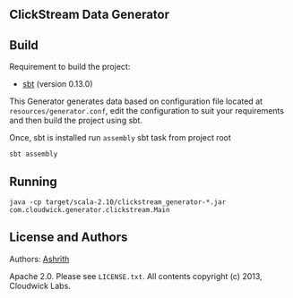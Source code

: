 ClickStream Data Generator
-------------------------

Build
-----
Requirement to build the project:

* [sbt](http://www.scala-sbt.org/) (version 0.13.0)

This Generator generates data based on configuration file located at `resources/generator.conf`, edit the configuration
to suit your requirements and then build the project using sbt.

Once, sbt is installed run `assembly` sbt task from project root

```
sbt assembly
```

Running
-------

```
java -cp target/scala-2.10/clickstream_generator-*.jar com.cloudwick.generator.clickstream.Main
```

License and Authors
-------------------
Authors: [Ashrith](http://github.com/ashrithr)

Apache 2.0. Please see `LICENSE.txt`. All contents copyright (c) 2013, Cloudwick Labs.

